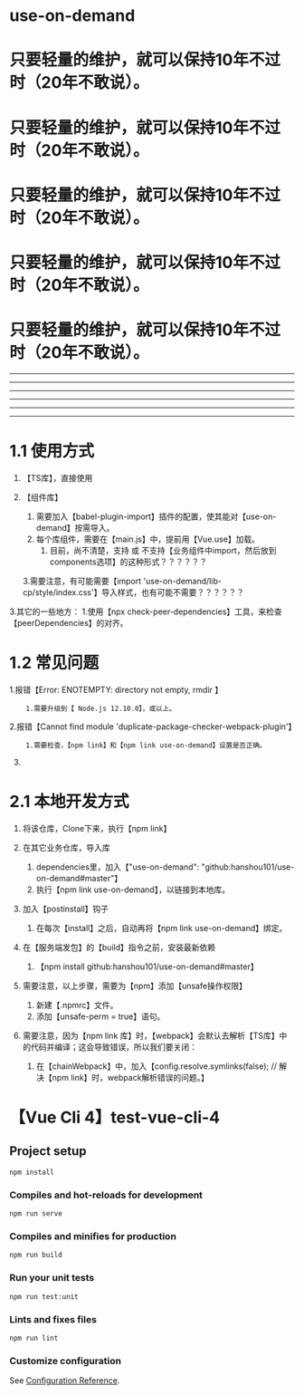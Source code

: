 # use-on-demand
# 只要轻量的维护，就可以保持10年不过时（20年不敢说）。
# 只要轻量的维护，就可以保持10年不过时（20年不敢说）。
# 只要轻量的维护，就可以保持10年不过时（20年不敢说）。
# 只要轻量的维护，就可以保持10年不过时（20年不敢说）。
# 只要轻量的维护，就可以保持10年不过时（20年不敢说）。

------------
------------
------------
------------
------------
------------


# 1.1 使用方式

1. 【TS库】，直接使用
2. 【组件库】
    1. 需要加入【babel-plugin-import】插件的配置，使其能对【use-on-demand】按需导入。
    2. 每个库组件，需要在【main.js】中，提前用【Vue.use】加载。
        1. 目前，尚不清楚，支持 或 不支持【业务组件中import，然后放到components选项】的这种形式？？？？？？
    
    3.需要注意，有可能需要【import 'use-on-demand/lib-cp/style/index.css'】导入样式，也有可能不需要？？？？？？
    
3.其它的一些地方：
    1.使用【npx check-peer-dependencies】工具，来检查【peerDependencies】的对齐。

# 1.2 常见问题

1.报错【Error: ENOTEMPTY: directory not empty, rmdir 】

        1.需要升级到【 Node.js 12.10.0】，或以上。


2.报错【Cannot find module 'duplicate-package-checker-webpack-plugin'】
        
        1.需要检查，【npm link】和【npm link use-on-demand】设置是否正确。

3.

# 2.1 本地开发方式
1. 将该仓库，Clone下来，执行【npm link】
2. 在其它业务仓库，导入库
    1. dependencies里，加入【"use-on-demand": "github:hanshou101/use-on-demand#master"】
    2. 执行【npm link use-on-demand】，以链接到本地库。
3. 加入【postinstall】钩子
    1. 在每次【install】之后，自动再将【npm link use-on-demand】绑定。

4. 在【服务端发包】的【build】指令之前，安装最新依赖
    1. 【npm install github:hanshou101/use-on-demand#master】

5. 需要注意，以上步骤，需要为【npm】添加【unsafe操作权限】
    1. 新建【.npmrc】文件。
    2. 添加【unsafe-perm = true】语句。

6. 需要注意，因为【npm link 库】时，【webpack】会默认去解析【TS库】中的代码并编译；这会导致错误，所以我们要关闭：
    1. 在【chainWebpack】中，加入【config.resolve.symlinks(false); // 解决【npm link】时，webpack解析错误的问题。】

# 【Vue Cli 4】test-vue-cli-4

## Project setup
```
npm install
```

### Compiles and hot-reloads for development
```
npm run serve
```

### Compiles and minifies for production
```
npm run build
```

### Run your unit tests
```
npm run test:unit
```

### Lints and fixes files
```
npm run lint
```

### Customize configuration
See [Configuration Reference](https://cli.vuejs.org/config/).
